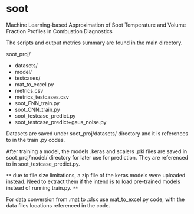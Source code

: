 # soot
Machine Learning-based Approximation of Soot Temperature and Volume Fraction Profiles in Combustion Diagnostics

The scripts and output metrics summary are found in the main directory.

soot_proj/
- datasets/
- model/
- testcases/
- mat_to_excel.py
- metrics.csv
- metrics_testcases.csv
- soot_FNN_train.py
- soot_CNN_train.py
- soot_testcase_predict.py
- soot_testcase_predict+gaus_noise.py
		
Datasets are saved under soot_proj/datasets/ directory and it is references to in the train .py codes.

After training a model, the models .keras and scalers .pkl files are saved in soot_proj/model/ directory for later use for prediction. They are referenced to in soot_testcase_predict.py.

`**` due to file size limitations, a zip file of the keras models were uploaded instead. Need to extract them if the intend is to load pre-trained models instead of running train.py. `**`

For data conversion from .mat to .xlsx use mat_to_excel.py code, with the data files locations referenced in the code.
